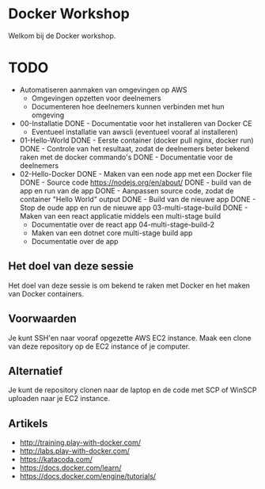

Docker Workshop
===============

Welkom bij de Docker workshop.

TODO
=========
- Automatiseren aanmaken van omgevingen op AWS
    - Omgevingen opzetten voor deelnemers
    - Documenteren hoe deelnemers kunnen verbinden met hun omgeving
- 00-Installatie
    DONE - Documentatie voor het installeren van Docker CE
    - Eventueel installatie van awscli (eventueel vooraf al installeren)
- 01-Hello-World
    DONE - Eerste container (docker pull nginx, docker run)
    DONE - Controle van het resultaat, zodat de deelnemers beter bekend raken met de docker commando's
    DONE - Documentatie voor de deelnemers
- 02-Hello-Docker
    DONE - Maken van een node app met een Docker file
    DONE - Source code https://nodejs.org/en/about/
    DONE - build van de app en run van de app
    DONE - Aanpassen source code, zodat de container "Hello World" output
    DONE - Build van de nieuwe app
    DONE - Stop de oude app en run de nieuwe app
03-multi-stage-build
    DONE - Maken van een react applicatie middels een multi-stage build
    - Documentatie over de react app
04-multi-stage-build-2
    - Maken van een dotnet core multi-stage build app
    - Documentatie over de app

Het doel van deze sessie
---------
Het doel van deze sessie is om bekend te raken met Docker en het maken van Docker containers.


Voorwaarden
-------------

Je kunt SSH'en naar vooraf opgezette AWS EC2 instance.
Maak een clone van deze repository op de EC2 instance of je computer.

Alternatief
-----------

Je kunt de repository clonen naar de laptop en de code met SCP of WinSCP uploaden naar je EC2 instance.

Artikels
--------

- http://training.play-with-docker.com/
- http://labs.play-with-docker.com/
- https://katacoda.com/
- https://docs.docker.com/learn/
- https://docs.docker.com/engine/tutorials/
